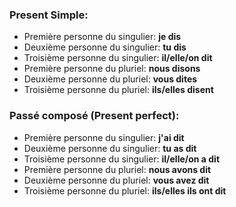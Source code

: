 ### Present Simple:
- Première personne du singulier: **je dis**
- Deuxième personne du singulier: **tu dis**
- Troisième personne du singulier: **il/elle/on dit**
- Première personne du pluriel: **nous disons**
- Deuxième personne du pluriel: **vous dites**
- Troisième personne du pluriel: **ils/elles disent**

### Passé composé (Present perfect):
- Première personne du singulier: **j'ai dit**
- Deuxième personne du singulier: **tu as dit**
- Troisième personne du singulier: **il/elle/on a dit**
- Première personne du pluriel: **nous avons dit**
- Deuxième personne du pluriel: **vous avez dit**
- Troisième personne du pluriel: **ils/elles ils ont dit**
